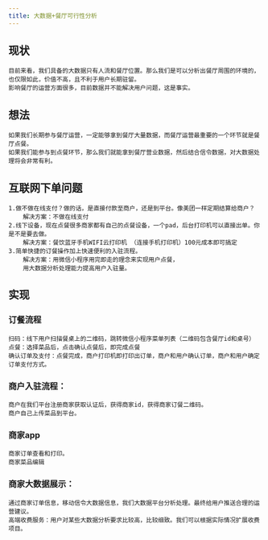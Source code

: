 ```yaml
---
title: 大数据+餐厅可行性分析
---
```


## 现状
    目前来看，我们具备的大数据只有人流和餐厅位置。那么我们是可以分析出餐厅周围的环境的，也仅限如此，价值不高，且不利于用户长期驻留。
    影响餐厅的运营方面很多，目前数据并不能解决用户问题，这是事实。

## 想法
    如果我们长期参与餐厅运营，一定能够拿到餐厅大量数据，而餐厅运营最重要的一个环节就是餐厅点餐。
    如果我们能参与到点餐环节，那么我们就能拿到餐厅营业数据，然后结合信令数据，对大数据处理将会非常有利。

## 互联网下单问题
    1.做不做在线支付？做的话，是直接付款至商户，还是到平台。像美团一样定期结算给商户？
        解决方案：不做在线支付
    2.线下设备，现在点餐很多商家都有自己的点餐设备，一个pad，后台打印机可以直接出单。你是不是要去做。
        解决方案：餐饮蓝牙手机WIFI云打印机 （连接手机打印机）100元成本即可搞定
    3.简单快捷的订餐操作加上快速便利的入驻流程。
        解决方案：用微信小程序用完即走的理念来实现用户点餐，
        用大数据分析处理能力提高用户入驻量。

## 实现
### 订餐流程
    扫码：线下用户扫描餐桌上的二维码，跳转微信小程序菜单列表（二维码包含餐厅id和桌号）
    点餐：选择菜品后，点击确认点餐后，即完成点餐
    确认订单及支付：点餐完成，商户打印机即打印出订单，商户和用户确认订单，商户和用户确定订单支付方式。

### 商户入驻流程：
    商户在我们平台注册商家获取认证后，获得商家id，获得商家订餐二维码。
    商户自己上传菜品到平台。

### 商家app
    商家订单查看和打印。
    商家菜品编辑
    
### 商家大数据展示：
    通过商家订单信息，移动信令大数据信息，我们大数据平台分析处理。最终给用户推送合理的运营建议。
    高端收费服务：用户对某些大数据分析要求比较高，比较细致。我们可以根据实际情况扩展收费项目。
